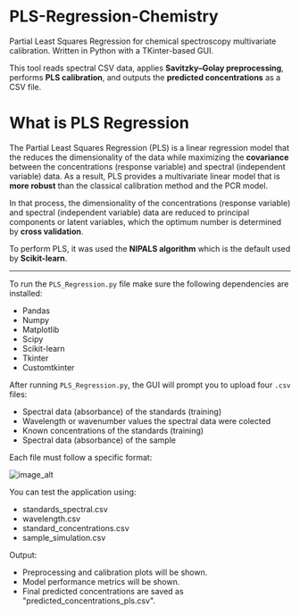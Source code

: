 # PLS-Regression-Chemistry

Partial Least Squares Regression for chemical spectroscopy multivariate calibration. Written in Python with a TKinter-based GUI. 

This tool reads spectral CSV data, applies **Savitzky–Golay preprocessing**, performs **PLS calibration**, and outputs the **predicted concentrations** as a CSV file.

# What is PLS Regression

The Partial Least Squares Regression (PLS) is a linear regression model that the reduces the dimensionality of the data while maximizing the **covariance** between the concentrations (response variable) and spectral (independent variable) data. As a result, PLS provides a multivariate linear model that is **more robust** than the classical calibration method and the PCR model. 

In that process, the dimensionality of the concentrations (response variable) and spectral (independent variable) data are reduced to principal components or latent variables, which the optimum number is determined by **cross validation**. 

To perform PLS, it was used the **NIPALS algorithm** which is the default used by **Scikit-learn**. 

***

To run the `PLS_Regression.py` file make sure the following dependencies are installed: 
<ul>
  <li>Pandas</li>
  <li>Numpy</li>
  <li>Matplotlib</li>
  <li>Scipy</li>
  <li>Scikit-learn</li>
  <li>Tkinter</li>
  <li>Customtkinter</li>
</ul> 

After running `PLS_Regression.py`, the GUI will prompt you to upload four `.csv` files:
<ul>
  <li>Spectral data (absorbance) of the standards (training)</li>
  <li>Wavelength or wavenumber values the spectral data were colected</li>
  <li>Known concentrations of the standards (training)</li>
  <li>Spectral data (absorbance) of the sample</li>
</ul> 

Each file must follow a specific format: 

![image_alt](https://github.com/JLFernandes11/PLS-Regressions-Chemistry/blob/5ac0693d9665bbe440caa5c750c539bbb8f0b2ad/Screenshot.png) 

You can test the application using:
<ul>
  <li>standards_spectral.csv</li>
  <li>wavelength.csv</li>
  <li>standard_concentrations.csv</li>
  <li>sample_simulation.csv</li>
</ul> 

Output:
<ul>
  <li>Preprocessing and calibration plots will be shown.</li>
  <li>Model performance metrics will be shown.</li>
  <li>Final predicted concentrations are saved as "predicted_concentrations_pls.csv".</li>
</ul> 
